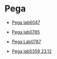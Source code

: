# Pega

* [Pega lab6047](https://mhmtknk.github.io/Pega/lab6047.html)

* [Pega lab0785](https://mhmtknk.github.io/Pega/lab0785.html)

* [Pega Lab0787](https://mhmtknk.github.io/Pega/lab0787.html)

* [Pega lab5359 23.12](https://mhmtknk.github.io/Pega/lab5359.html)
